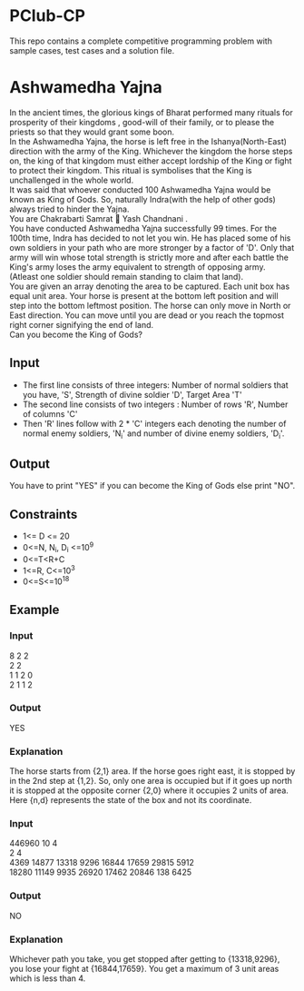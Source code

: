# PClub-CP
This repo contains a complete competitive programming problem with sample cases, test cases and a solution file.

# Ashwamedha Yajna
In the ancient times, the glorious kings of Bharat performed many rituals for prosperity of their kingdoms , good-will of their family, or to please the priests so that they would grant some boon.  
In the Ashwamedha Yajna, the horse is left free in the Ishanya(North-East) direction with the army of the King. Whichever the kingdom the horse steps on, the king of that kingdom must either accept lordship of the King or fight to protect their kingdom. This ritual is symbolises that the King is unchallenged in the whole world.  
It was said that whoever conducted 100 Ashwamedha Yajna would be known as King of Gods. So, naturally Indra(with the help of other gods) always tried to hinder the Yajna.  
You are Chakrabarti Samrat :crown: Yash Chandnani .  
You have conducted Ashwamedha Yajna successfully 99 times. For the 100th time, Indra has decided to not let you win. He has placed some of his own soldiers in your path who are more stronger by a factor of 'D'. Only that army will win whose total strength is strictly more and after each battle the King's army loses the army equivalent to strength of opposing army. (Atleast one soldier should remain standing to claim that land).   
You are given an array denoting the area to be captured. Each unit box has equal unit area. Your horse is present at the bottom left position and will step into the bottom leftmost position. The horse can only move in North or East direction. You can move until you are dead or you reach the topmost right corner signifying the end of land.  
Can you become the King of Gods?
## Input 
* The first line consists of three integers: Number of normal soldiers that you have, 'S', Strength of divine soldier 'D', Target Area 'T'
* The second line consists of two integers : Number of rows 'R', Number of columns 'C'
* Then 'R' lines follow with 2 * 'C' integers each denoting the number of normal enemy soldiers, 'N<sub>i</sub>' and number of divine enemy soldiers, 'D<sub>i</sub>'.
## Output
You have to print "YES" if you can become the King of Gods else print "NO".
## Constraints
* 1<= D <= 20
* 0<=N, N<sub>i</sub>, D<sub>i</sub> <=10<sup>9</sup>
* 0<=T<R+C
* 1<=R, C<=10<sup>3</sup>
* 0<=S<=10<sup>18</sup>
## Example
### Input
8 2 2  
2 2  
1 1  2 0  
2 1  1 2  
### Output
YES
### Explanation
The horse starts from {2,1} area. If the horse goes right east, it is stopped by in the 2nd step at {1,2}. So, only one area is occupied but if it goes up north it is stopped at the opposite corner {2,0} where it occupies 2 units of area. Here {n,d} represents the state of the box and not its coordinate.
### Input
446960 10 4  
2 4  
4369 14877 13318 9296 16844 17659 29815 5912   
18280 11149 9935 26920 17462 20846 138 6425   
### Output
NO
### Explanation 
Whichever path you take, you get stopped after getting to {13318,9296}, you lose your fight at {16844,17659}. You get a maximum of 3 unit areas which is less than 4.
